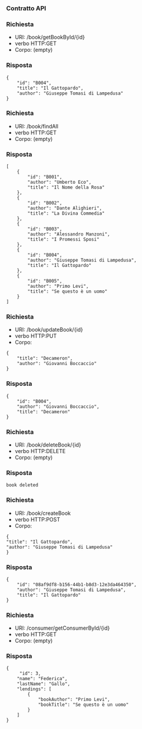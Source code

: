 ### Contratto API

### Richiesta
* URI: /book/getBookById/{id}
* verbo HTTP:GET
* Corpo: (empty)

### Risposta
```http
{
    "id": "B004",
    "title": "Il Gattopardo",
    "author": "Giuseppe Tomasi di Lampedusa"
}
```
### Richiesta
* URI: /book/findAll
* verbo HTTP:GET
* Corpo: (empty)

### Risposta
```http
[
    {
        "id": "B001",
        "author": "Umberto Eco",
        "title": "Il Nome della Rosa"
    },
    {
        "id": "B002",
        "author": "Dante Alighieri",
        "title": "La Divina Commedia"
    },
    {
        "id": "B003",
        "author": "Alessandro Manzoni",
        "title": "I Promessi Sposi"
    },
    {
        "id": "B004",
        "author": "Giuseppe Tomasi di Lampedusa",
        "title": "Il Gattopardo"
    },
    {
        "id": "B005",
        "author": "Primo Levi",
        "title": "Se questo è un uomo"
    }
]
```
### Richiesta
* URI: /book/updateBook/{id}
* verbo HTTP:PUT
* Corpo:
```http
{
    "title": "Decameron",
    "author": "Giovanni Boccaccio"
}
```
### Risposta
```http
{
    "id": "B004",
    "author": "Giovanni Boccaccio",
    "title": "Decameron"
}
```
### Richiesta
* URI: /book/deleteBook/{id}
* verbo HTTP:DELETE
* Corpo: (empty)
### Risposta
```http
book deleted
```
### Richiesta
* URI: /book/createBook
* verbo HTTP:POST
* Corpo:
```http
{
"title": "Il Gattopardo",
"author": "Giuseppe Tomasi di Lampedusa"
}
```
### Risposta
```http
{
    "id": "08af9df8-b156-44b1-b8d3-12e3da464350",
    "author": "Giuseppe Tomasi di Lampedusa",
    "title": "Il Gattopardo"
}
```
### Richiesta
* URI: /consumer/getConsumerById/{id}
* verbo HTTP:GET
* Corpo: (empty)

### Risposta
```http
{
     "id": 3,
    "name": "Federica",
    "lastName": "Gallo",
    "lendings": [
        {
            "bookAuthor": "Primo Levi",
            "bookTitle": "Se questo è un uomo"
        }
    ]
}
```